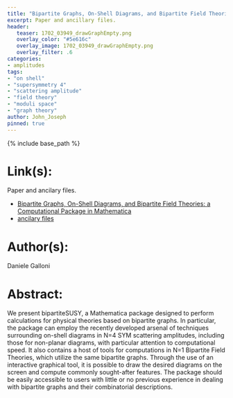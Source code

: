 ```yaml
---
title: "Bipartite Graphs, On-Shell Diagrams, and Bipartite Field Theories: a Computational Package in Mathematica"
excerpt: Paper and ancillary files.
header:
   teaser: 1702_03949_drawGraphEmpty.png
   overlay_color: "#5e616c"
   overlay_image: 1702_03949_drawGraphEmpty.png
   overlay_filter: .6
categories:
- amplitudes
tags:
- "on shell"
- "supersymmetry 4"
- "scattering amplitude"
- "field theory"
- "moduli space"
- "graph theory"
author: John_Joseph
pinned: true
---
```

{% include base_path %}

# Link(s):
Paper and ancilary files.
  * [Bipartite Graphs, On-Shell Diagrams, and Bipartite Field Theories: a Computational Package in Mathematica](https://arxiv.org/abs/1702.03949)
  * [ancilary files](https://arxiv.org/src/1702.03949/anc)

# Author(s):
Daniele Galloni

# Abstract:
We present bipartiteSUSY, a Mathematica package designed to perform calculations for physical theories based on bipartite graphs. In particular, the package can employ the recently developed arsenal of techniques surrounding on-shell diagrams in N=4 SYM scattering amplitudes, including those for non-planar diagrams, with particular attention to computational speed. It also contains a host of tools for computations in N=1 Bipartite Field Theories, which utilize the same bipartite graphs. Through the use of an interactive graphical tool, it is possible to draw the desired diagrams on the screen and compute commonly sought-after features. The package should be easily accessible to users with little or no previous experience in dealing with bipartite graphs and their combinatorial descriptions.